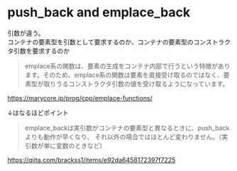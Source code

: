 # push_back and emplace_back

引数が違う。  
コンテナの要素型を引数として要求するのか、コンテナの要素型のコンストラクタ引数を要求するのか

>emplace系の関数は、要素の生成をコンテナ内部で行うという特徴があります。そのため、emplace系の関数は要素を直接受け取るのではなく、要素型が取りうるコンストラクタ引数の値を受け取るようになっています。

https://marycore.jp/prog/cpp/emplace-functions/

↓はなるほどポイント

>emplace_backは実引数がコンテナの要素型と異なるときに、push_backよりも動作が早くなり、
それ以外の場合ではほとんど変わりません。（実引数が単に変数のときなど）

https://qiita.com/brackss1/items/e92da6458172397f7225
